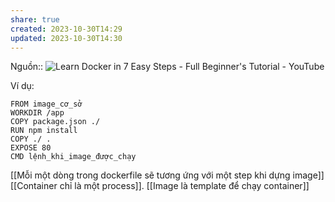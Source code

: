 ```yaml
---
share: true
created: 2023-10-30T14:29
updated: 2023-10-30T14:30
---
```

Nguồn:: ![Learn Docker in 7 Easy Steps - Full Beginner's Tutorial - YouTube](https://youtu.be/gAkwW2tuIqE?si=hvz8xyWfGNlOUCqr)

Ví dụ:
```docker
FROM image_cơ_sở
WORKDIR /app
COPY package.json ./
RUN npm install
COPY ./ .
EXPOSE 80
CMD lệnh_khi_image_được_chạy

```
[[Mỗi một dòng trong dockerfile sẽ tương ứng với một step khi dựng image]]
[[Container chỉ là một process]]. [[Image là template để chạy container]] 
